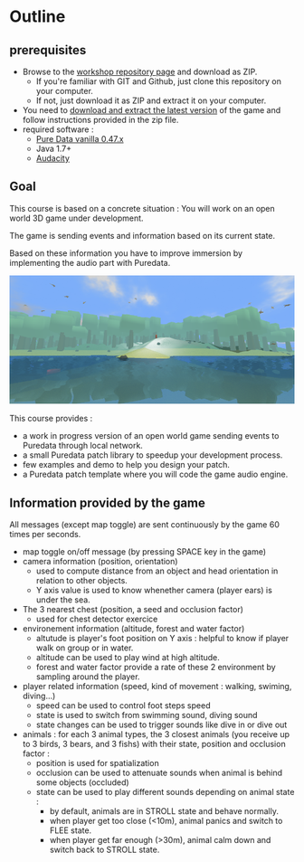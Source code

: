 
# Outline

## prerequisites

* Browse to the [workshop repository page](https://github.com/mgsx-dev/pd-vr-workshop) and download as ZIP.
    * If you're familiar with GIT and Github, just clone this repository on your computer.
    * If not, just download it as ZIP and extract it on your computer.
* You need to [download and extract the latest version](https://github.com/mgsx-dev/pd-vr-workshop/releases) of the game and follow instructions provided in the zip file.
* required software :
    * [Pure Data vanilla 0.47.x](https://puredata.info/downloads/pure-data/releases)
    * Java 1.7+
    * [Audacity](http://www.audacityteam.org/download/)

## Goal

This course is based on a concrete situation : You will work on an open world 3D game under development.

The game is sending events and information based on its current state.

Based on these information you have to improve immersion by implementing the audio part with Puredata.

![openworld](img/cover.png)


This course provides :

* a work in progress version of an open world game sending events to Puredata through local network.
* a small Puredata patch library to speedup your development process.
* few examples and demo to help you design your patch.
* a Puredata patch template where you will code the game audio engine.

## Information provided by the game

All messages (except map toggle) are sent continuously by the game 60 times per seconds.

* map toggle on/off message (by pressing SPACE key in the game)
* camera information (position, orientation)
    * used to compute distance from an object and head orientation in relation to other objects.
    * Y axis value is used to know whenether camera (player ears) is under the sea.
* The 3 nearest chest (position, a seed and occlusion factor)
    * used for chest detector exercice
* environement information (altitude, forest and water factor)
    * altutude is player's foot position on Y axis : helpful to know if player walk on group or in water.
    * altitude can be used to play wind at high altitude.
    * forest and water factor provide a rate of these 2 environment by sampling around the player.
* player related information (speed, kind of movement : walking, swiming, diving...)
    * speed can be used to control foot steps speed
    * state is used to switch from swimming sound, diving sound
    * state changes can be used to trigger sounds like dive in or dive out
* animals : for each 3 animal types, the 3 closest animals (you receive up to 3 birds, 3 bears, and 3 fishs) with their state, position and occlusion factor :
    * position is used for spatialization
    * occlusion can be used to attenuate sounds when animal is behind some objects (occluded)
    * state can be used to play different sounds depending on animal state :
        * by default, animals are in STROLL state and behave normally.
        * when player get too close (<10m), animal panics and switch to FLEE state.
        * when player get far enough (>30m), animal calm down and switch back to STROLL state.


